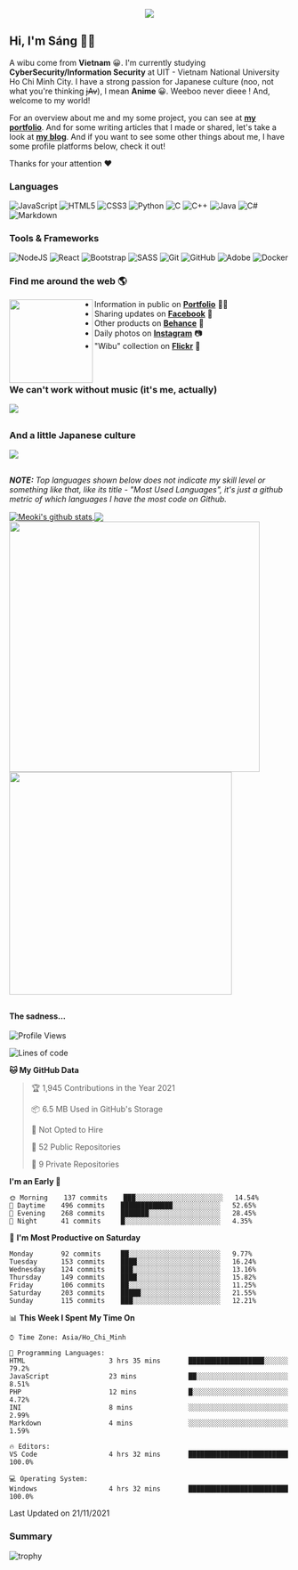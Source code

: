 <p align="center">
<a href="https://meoki.net">
    <img src="effect.svg"/>
</a>
</p>

## Hi, I'm Sáng 👋🏾
A wibu come from **Vietnam** 😀. I'm currently studying **CyberSecurity/Information Security** at UIT - Vietnam National University Ho Chi Minh City. I have a strong passion for Japanese culture (noo, not what you're thinking ~~jAv~~), I mean **Anime** 😀. Weeboo never dieee ! And, welcome to my world!

For an overview about me and my some project, you can see at [**my portfolio**](https://meoki.net). And for some writing articles that I made or shared, let's take a look at [**my blog**](https://meoki.net/blog). And if you want to see some other things about me, I have some profile platforms below, check it out!

Thanks for your attention ❤
### Languages
<p>
    <img alt="JavaScript" src="https://img.shields.io/badge/javascript%20-%23323330.svg?&style=for-the-badge&logo=javascript&logoColor=%23F7DF1E"/>
    <img alt="HTML5" src="https://img.shields.io/badge/html5%20-%23E34F26.svg?&style=for-the-badge&logo=html5&logoColor=white"/>
    <img alt="CSS3" src="https://img.shields.io/badge/css3%20-%231572B6.svg?&style=for-the-badge&logo=css3&logoColor=white"/>
    <img alt="Python" src="https://img.shields.io/badge/python%20-%2314354C.svg?&style=for-the-badge&logo=python&logoColor=white"/>
    <img alt="C" src="https://img.shields.io/badge/c%20-%2300599C.svg?&style=for-the-badge&logo=c&logoColor=white"/>
    <img alt="C++" src="https://img.shields.io/badge/c++%20-%2300599C.svg?&style=for-the-badge&logo=c%2B%2B&ogoColor=white"/>
    <img alt="Java" src="https://img.shields.io/badge/java-%23ED8B00.svg?&style=for-the-badge&logo=java&logoColor=white"/>
    <img alt="C#" src="https://img.shields.io/badge/c%23%20-%23239120.svg?&style=for-the-badge&logo=c-sharp&logoColor=white"/>
    <img alt="Markdown" src="https://img.shields.io/badge/markdown-%23000000.svg?&style=for-the-badge&logo=markdown&logoColor=white"/>
</p>

### Tools & Frameworks
<p>
    <img alt="NodeJS" src="https://img.shields.io/badge/node.js%20-%2343853D.svg?&style=for-the-badge&logo=node.js&logoColor=white"/>
    <img alt="React" src="https://img.shields.io/badge/react%20-%2320232a.svg?&style=for-the-badge&logo=react&logoColor=%2361DAFB"/>
    <img alt="Bootstrap" src="https://img.shields.io/badge/bootstrap%20-%23563D7C.svg?&style=for-the-badge&logo=bootstrap&logoColor=white"/>
    <img alt="SASS" src="https://img.shields.io/badge/SASS%20-hotpink.svg?&style=for-the-badge&logo=SASS&logoColor=white"/>
    <img alt="Git" src="https://img.shields.io/badge/git%20-%23F05033.svg?&style=for-the-badge&logo=git&logoColor=white"/>
    <img alt="GitHub" src="https://img.shields.io/badge/github%20-%23121011.svg?&style=for-the-badge&logo=github&logoColor=white"/>
    <img alt="Adobe" src="https://img.shields.io/badge/adobe%20-%23FF0000.svg?&style=for-the-badge&logo=adobe&logoColor=white"/>
    <img alt="Docker" src="https://img.shields.io/badge/docker%20-%230db7ed.svg?&style=for-the-badge&logo=docker&logoColor=white"/>
</p>



### Find me around the web 🌎
<a href="https://facebook.com/slytherinnn/"><img align="left" width="150" height="150" src="https://github.com/meokisama/meokisama/blob/master/image/2750554.png"> </a>
- Information in public on <a href="https://meoki.net/">__Portfolio__</a> ✍🏾
- Sharing updates on <a href="https://facebook.com/slytherinnn/">__Facebook__</a> 💼
- Other products on <a href="https://www.behance.net/meokisama">__Behance__</a> 🏓
- Daily photos on <a href="https://www.instagram.com/hi.im.meoki/">__Instagram__</a> 📷
- "Wibu" collection on <a href="https://www.flickr.com/photos/meokisama/albums">__Flickr__</a> 👾

<br>

##

### We can't work without music (it's me, actually)
![](metrics.plugin.music.svg)
##
### And a little Japanese culture
[![](metrics.plugin.personal.anilist.svg)](https://anilist.co/user/meokisama/)

##
___NOTE:___ _Top languages shown below does not indicate my skill level or something like that, like its title - "Most Used Languages", it's just a github metric of which languages I have the most code on Github._


<a href="https://github.com/meokisama">
  <img align="center" src="https://github-readme-stats.vercel.app/api?username=meokisama&show_icons=true&include_all_commits=true&theme=vue&count_private=true&line_height=28.8" alt="Meoki's github stats" />
</a>
<a href="https://github.com/meokisama">
  <img align="center" src="https://github-readme-stats.vercel.app/api/top-langs/?username=meokisama&layout=compact&theme=vue&langs_count=10" />
</a>

<!--<div style="overflow: hidden;justify-content:space-around;">
  <img align="center" src="https://raw.githubusercontent.com/meokisama/meokisama/master/profile-summary-card-output/vue/0-profile-details.svg"/>
  <img align="center" src="image/favicon.png" width="150">
</div> -->

<div style="overflow: hidden;justify-content:space-around;">
  <img align="center" src="metrics.plugin.topics.mastered.svg" width="450"/>
  <img align="center" src="metrics.plugin.calendar.svg" width="400">
</div>

##
#### The sadness...

<!--START_SECTION:waka-->
![Profile Views](http://img.shields.io/badge/Profile%20Views-4-blue)

![Lines of code](https://img.shields.io/badge/From%20Hello%20World%20I%27ve%20Written-3.2%20million%20lines%20of%20code-blue)

**🐱 My GitHub Data** 

> 🏆 1,945 Contributions in the Year 2021
 > 
> 📦 6.5 MB Used in GitHub's Storage 
 > 
> 🚫 Not Opted to Hire
 > 
> 📜 52 Public Repositories 
 > 
> 🔑 9 Private Repositories  
 > 
**I'm an Early 🐤** 

```text
🌞 Morning    137 commits    ███░░░░░░░░░░░░░░░░░░░░░░   14.54% 
🌆 Daytime    496 commits    █████████████░░░░░░░░░░░░   52.65% 
🌃 Evening    268 commits    ███████░░░░░░░░░░░░░░░░░░   28.45% 
🌙 Night      41 commits     █░░░░░░░░░░░░░░░░░░░░░░░░   4.35%

```
📅 **I'm Most Productive on Saturday** 

```text
Monday       92 commits     ██░░░░░░░░░░░░░░░░░░░░░░░   9.77% 
Tuesday      153 commits    ████░░░░░░░░░░░░░░░░░░░░░   16.24% 
Wednesday    124 commits    ███░░░░░░░░░░░░░░░░░░░░░░   13.16% 
Thursday     149 commits    ████░░░░░░░░░░░░░░░░░░░░░   15.82% 
Friday       106 commits    ██░░░░░░░░░░░░░░░░░░░░░░░   11.25% 
Saturday     203 commits    █████░░░░░░░░░░░░░░░░░░░░   21.55% 
Sunday       115 commits    ███░░░░░░░░░░░░░░░░░░░░░░   12.21%

```


📊 **This Week I Spent My Time On** 

```text
⌚︎ Time Zone: Asia/Ho_Chi_Minh

💬 Programming Languages: 
HTML                     3 hrs 35 mins       ███████████████████░░░░░░   79.2% 
JavaScript               23 mins             ██░░░░░░░░░░░░░░░░░░░░░░░   8.51% 
PHP                      12 mins             █░░░░░░░░░░░░░░░░░░░░░░░░   4.72% 
INI                      8 mins              ░░░░░░░░░░░░░░░░░░░░░░░░░   2.99% 
Markdown                 4 mins              ░░░░░░░░░░░░░░░░░░░░░░░░░   1.59%

🔥 Editors: 
VS Code                  4 hrs 32 mins       █████████████████████████   100.0%

💻 Operating System: 
Windows                  4 hrs 32 mins       █████████████████████████   100.0%

```


 Last Updated on 21/11/2021
<!--END_SECTION:waka-->
### Summary
![trophy](https://github-profile-trophy.vercel.app/?username=meokisama&margin-w=4&no-frame=true&column=7)
